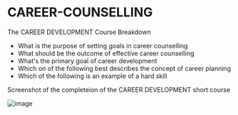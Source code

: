 # CAREER-COUNSELLING

The CAREER DEVELOPMENT Course Breakdown
* What is the purpose of setting goals in career counselling
* What should be the outcome of effective career counselling
* What's the primary goal of career development
* Which on of the following best describes the concept of career planning
* Which of the following is an example of a hard skill

Screenshot of the completeion of the CAREER DEVELOPMENT short course

![image](https://github.com/user-attachments/assets/0402d4d8-e55e-4942-8f4c-bcc938969af6)
